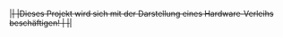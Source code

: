 |~~~~~~~~~~~~~~~~~~~~~~~~~~~~~~~~~~~~~~~~~~~~~~~~~~~~~~~~~~~~~~~~~~~~~~~~~~~~~~~~~~~~|
|Dieses Projekt wird sich mit der Darstellung eines Hardware-Verleihs beschäftigen!  |
|~~~~~~~~~~~~~~~~~~~~~~~~~~~~~~~~~~~~~~~~~~~~~~~~~~~~~~~~~~~~~~~~~~~~~~~~~~~~~~~~~~~~|
